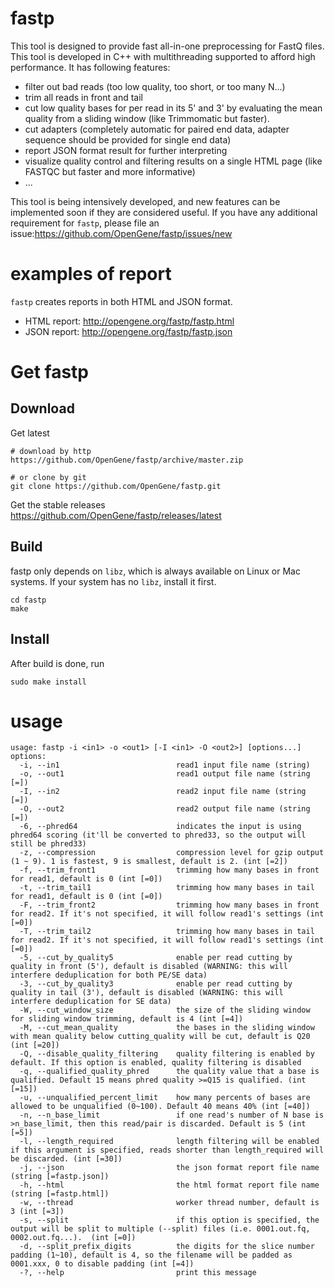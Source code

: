 # fastp
This tool is designed to provide fast all-in-one preprocessing for FastQ files. This tool is developed in C++ with multithreading supported to afford high performance. It has following features:
* filter out bad reads (too low quality, too short, or too many N...)
* trim all reads in front and tail
* cut low quality bases for per read in its 5' and 3' by evaluating the mean quality from a sliding window (like Trimmomatic but faster).
* cut adapters (completely automatic for paired end data, adapter sequence should be provided for single end data)
* report JSON format result for further interpreting 
* visualize quality control and filtering results on a single HTML page (like FASTQC but faster and more informative)
* ...

This tool is being intensively developed, and new features can be implemented soon if they are considered useful. If you have any additional requirement for `fastp`, please file an issue:https://github.com/OpenGene/fastp/issues/new

# examples of report
`fastp` creates reports in both HTML and JSON format.
* HTML report: http://opengene.org/fastp/fastp.html
* JSON report: http://opengene.org/fastp/fastp.json

# Get fastp
## Download
Get latest
```shell
# download by http
https://github.com/OpenGene/fastp/archive/master.zip

# or clone by git
git clone https://github.com/OpenGene/fastp.git
```
Get the stable releases  
https://github.com/OpenGene/fastp/releases/latest

## Build
fastp only depends on `libz`, which is always available on Linux or Mac systems. If your system has no `libz`, install it first.
```shell
cd fastp
make
```

## Install
After build is done, run
```
sudo make install
```

# usage
```shell
usage: fastp -i <in1> -o <out1> [-I <in1> -O <out2>] [options...]
options:
  -i, --in1                          read1 input file name (string)
  -o, --out1                         read1 output file name (string [=])
  -I, --in2                          read2 input file name (string [=])
  -O, --out2                         read2 output file name (string [=])
  -6, --phred64                      indicates the input is using phred64 scoring (it'll be converted to phred33, so the output will still be phred33)
  -z, --compression                  compression level for gzip output (1 ~ 9). 1 is fastest, 9 is smallest, default is 2. (int [=2])
  -f, --trim_front1                  trimming how many bases in front for read1, default is 0 (int [=0])
  -t, --trim_tail1                   trimming how many bases in tail for read1, default is 0 (int [=0])
  -F, --trim_front2                  trimming how many bases in front for read2. If it's not specified, it will follow read1's settings (int [=0])
  -T, --trim_tail2                   trimming how many bases in tail for read2. If it's not specified, it will follow read1's settings (int [=0])
  -5, --cut_by_quality5              enable per read cutting by quality in front (5'), default is disabled (WARNING: this will interfere deduplication for both PE/SE data)
  -3, --cut_by_quality3              enable per read cutting by quality in tail (3'), default is disabled (WARNING: this will interfere deduplication for SE data)
  -W, --cut_window_size              the size of the sliding window for sliding window trimming, default is 4 (int [=4])
  -M, --cut_mean_quality             the bases in the sliding window with mean quality below cutting_quality will be cut, default is Q20 (int [=20])
  -Q, --disable_quality_filtering    quality filtering is enabled by default. If this option is enabled, quality filtering is disabled
  -q, --qualified_quality_phred      the quality value that a base is qualified. Default 15 means phred quality >=Q15 is qualified. (int [=15])
  -u, --unqualified_percent_limit    how many percents of bases are allowed to be unqualified (0~100). Default 40 means 40% (int [=40])
  -n, --n_base_limit                 if one read's number of N base is >n_base_limit, then this read/pair is discarded. Default is 5 (int [=5])
  -l, --length_required              length filtering will be enabled if this argument is specified, reads shorter than length_required will be discarded. (int [=30])
  -j, --json                         the json format report file name (string [=fastp.json])
  -h, --html                         the html format report file name (string [=fastp.html])
  -w, --thread                       worker thread number, default is 3 (int [=3])
  -s, --split                        if this option is specified, the output will be split to multiple (--split) files (i.e. 0001.out.fq, 0002.out.fq...).  (int [=0])
  -d, --split_prefix_digits          the digits for the slice number padding (1~10), default is 4, so the filename will be padded as 0001.xxx, 0 to disable padding (int [=4])
  -?, --help                         print this message
```
